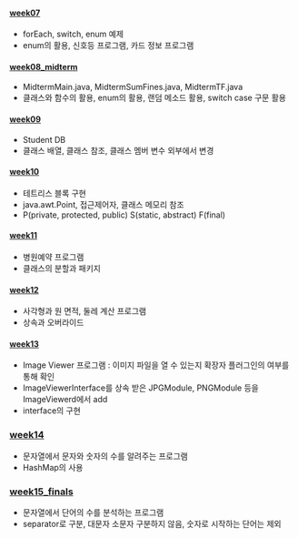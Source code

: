 #### [week07](src/week07)

* forEach, switch, enum 예제
* enum의 활용, 신호등 프로그램, 카드 정보 프로그램
  

#### [week08_midterm](src/week08_midterm)

* MidtermMain.java, MidtermSumFines.java, MidtermTF.java
* 클래스와 함수의 활용, enum의 활용, 랜덤 메소드 활용, switch case 구문 활용

#### [week09](src/week09)

* Student DB
* 클래스 배열, 클래스 참조, 클래스 멤버 변수 외부에서 변경

#### [week10](src/week10)

* 테트리스 블록 구현
* java.awt.Point, 접근제어자, 클래스 메모리 참조
* P(private, protected, public) S(static, abstract) F(final)

#### [week11](src/week11)

* 병원예약 프로그램
* 클래스의 분할과 패키지

#### [week12](src/week12)

* 사각형과 원 면적, 둘레 계산 프로그램
* 상속과 오버라이드

#### [week13](src/week13)

* Image Viewer 프로그램 : 이미지 파일을 열 수 있는지 확장자 플러그인의 여부를 통해 확인
* ImageViewerInterface를 상속 받은 JPGModule, PNGModule 등을 ImageViewerd에서 add
* interface의 구현

### [week14](src/week14)

* 문자열에서 문자와 숫자의 수를 알려주는 프로그램
* HashMap의 사용

### [week15_finals](src/week15_finals)

* 문자열에서 단어의 수를 분석하는 프로그램
* separator로 구분, 대문자 소문자 구분하지 않음, 숫자로 시작하는 단어는 제외
